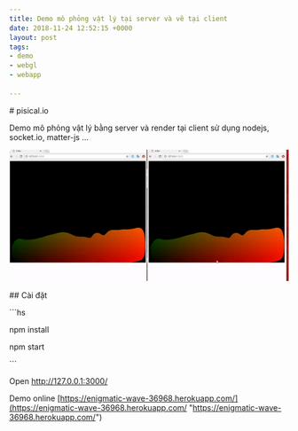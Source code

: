 ```yaml
---
title: Demo mô phỏng vật lý tại server và vẽ tại client
date: 2018-11-24 12:52:15 +0000
layout: post
tags:
- demo
- webgl
- webapp

---
```

\# pisical.io

Demo mô phỏng vật lý bằng server và render tại client sử dụng nodejs, socket.io, matter-js ...

  
![](/uploads/screen.gif)

\## Cài đặt

\`\`\`hs

npm install

npm start

\`\`\`

Open http://127.0.0.1:3000/

Demo online [https://enigmatic-wave-36968.herokuapp.com/](https://enigmatic-wave-36968.herokuapp.com/ "https://enigmatic-wave-36968.herokuapp.com/")